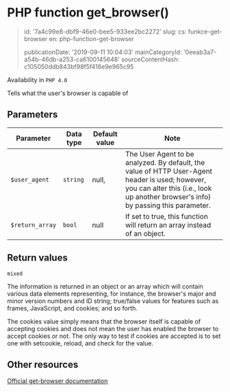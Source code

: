 PHP function get_browser()
==========================

> id: '7a4c99e8-dbf9-46e0-bee5-933ee2bc2272'
> slug:
> 	cs: funkce-get-browser
> 	en: php-function-get-browser
> 
> publicationDate: '2019-09-11 10:04:03'
> mainCategoryId: '0eeab3a7-a54b-46db-a253-ca6100145648'
> sourceContentHash: c105050ddb843bf98f5f416e9e965c95

Availability in `PHP 4.0`

Tells what the user's browser is capable of


Parameters
--------------

| Parameter | Data type | Default value | Note |
|-----|-----|-----|-----|
| `$user_agent` | `string` | null, | The User Agent to be analyzed. By default, the value of HTTP User-Agent header is used; however, you can alter this (i.e., look up another browser's info) by passing this parameter. |
| `$return_array` | `bool` | null | If set to true, this function will return an array instead of an object. |


Return values
----------------

`mixed`

The information is returned in an object or an array which will contain
various data elements representing, for instance, the browser's major and
minor version numbers and ID string; true/false values for features
such as frames, JavaScript, and cookies; and so forth.
</p>
<p>
The cookies value simply means that the browser
itself is capable of accepting cookies and does not mean the user has
enabled the browser to accept cookies or not. The only way to test if
cookies are accepted is to set one with setcookie,
reload, and check for the value.

Other resources
------------

[Official get-browser documentation](https://www.php.net/manual/en/function.get-browser.php)
